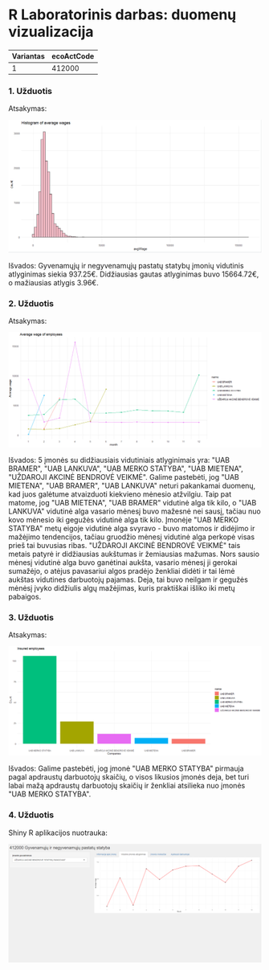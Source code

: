 # R Laboratorinis darbas: duomenų vizualizacija

| Variantas | ecoActCode |
|------------- | ------------- |
|1   | 	412000 |


### 1. Užduotis

Atsakymas:

![histograma](img/1uzd.png)

Išvados: Gyvenamųjų ir negyvenamųjų pastatų statybų įmonių vidutinis atlyginimas siekia 937.25€. Didžiausias gautas atlyginimas buvo 15664.72€, o mažiausias atlygis 3.96€.

### 2. Užduotis

Atsakymas:

![atlyginimai](img/2uzd.png)

Išvados: 5 įmonės su didžiausiais vidutiniais atlyginimais yra: "UAB BRAMER", "UAB LANKUVA", "UAB MERKO STATYBA", "UAB MIETENA", "UŽDAROJI AKCINĖ BENDROVĖ VEIKMĖ". Galime pastebėti, jog "UAB MIETENA", "UAB BRAMER", "UAB LANKUVA" neturi pakankamai duomenų, kad juos galėtume atvaizduoti kiekvieno mėnesio atžvilgiu. Taip pat matome, jog "UAB MIETENA", "UAB BRAMER" vidutinė alga tik kilo, o "UAB LANKUVA" vidutinė alga vasario mėnesį buvo mažesnė nei sausį, tačiau nuo kovo mėnesio iki gegužės vidutinė alga tik kilo.
Įmonėje "UAB MERKO STATYBA" metų eigoje vidutinė alga svyravo - buvo matomos ir didėjimo ir mažėjimo tendencijos, tačiau gruodžio mėnesį vidutinė alga perkopė visas prieš tai buvusias ribas. "UŽDAROJI AKCINĖ BENDROVĖ VEIKMĖ" tais metais patyrė ir didžiausias aukštumas ir žemiausias mažumas. Nors sausio mėnesį vidutinė alga buvo ganėtinai aukšta, vasario mėnesį ji gerokai sumažėjo, o atėjus pavasariui algos pradėjo ženkliai didėti ir tai lėmė aukštas vidutines darbuotojų pajamas. Deja, tai buvo neilgam ir gegužės mėnėsį įvyko didžiulis algų mažėjimas, kuris praktiškai išliko iki metų pabaigos.


### 3. Užduotis

Atsakymas:

![apdraustieji](img/3uzd.png)

Išvados: Galime pastebėti, jog įmonė "UAB MERKO STATYBA" pirmauja pagal apdraustų darbuotojų skaičių, o visos likusios įmonės deja, bet turi labai mažą apdraustų darbuotojų skaičių ir ženkliai atsilieka nuo įmonės "UAB MERKO STATYBA".


### 4. Užduotis

Shiny R aplikacijos nuotrauka:

![shiny app](img/shinyapp.png)